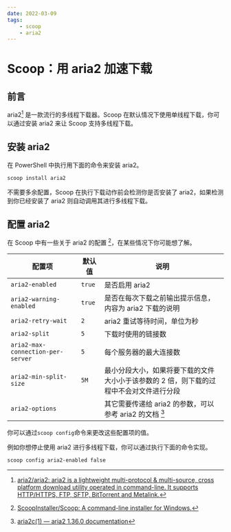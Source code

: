 ```yaml
---
date: 2022-03-09
tags:
    - scoop
    - aria2
---
```


# Scoop：用 aria2 加速下载

## 前言

aria2[^1] 是一款流行的多线程下载器。Scoop 在默认情况下使用单线程下载，你可以通过安装 aria2 来让 Scoop 支持多线程下载。

<!-- more -->

## 安装 aria2

在 PowerShell 中执行用下面的命令来安装 aria2。

```powershell
scoop install aria2
```

不需要多余配置，Scoop 在执行下载动作前会检测你是否安装了 aria2，如果检测到你已经安装了 aria2 则自动调用其进行多线程下载。

## 配置 aria2

在 Scoop 中有一些关于 aria2 的配置 [^2]，在某些情况下你可能想了解。

| 配置项                            | 默认值 | 说明                                                         |
| --------------------------------- | ------ | ------------------------------------------------------------ |
| `aria2-enabled`                   | `true` | 是否启用 aria2                                                |
| `aria2-warning-enabled`           | `true` | 是否在每次下载之前输出提示信息，内容为 aria2 下载的说明        |
| `aria2-retry-wait`                | `2`    | aria2 重试等待时间，单位为秒                                  |
| `aria2-split`                     | `5`    | 下载时使用的链接数                                           |
| `aria2-max-connection-per-server` | `5`    | 每个服务器的最大连接数                                       |
| `aria2-min-split-size`            | `5M`   | 最小分段大小，如果将要下载的文件大小小于该参数的 2 倍，则下载的过程中不会对文件进行分段 |
| `aria2-options`                   |        | 其它需要传递给 aria2 的参数，可以参考 aria2 的文档 [^3]           |

你可以通过`scoop config`命令来更改这些配置项的值。

例如你想停止使用 aria2 进行多线程下载，你可以通过执行下面的命令实现。

```powershell
scoop config aria2-enabled false
```

[^1]: [aria2/aria2: aria2 is a lightweight multi-protocol & multi-source, cross platform download utility operated in command-line. It supports HTTP/HTTPS, FTP, SFTP, BitTorrent and Metalink.](https://github.com/aria2/aria2)
[^2]: [ScoopInstaller/Scoop: A command-line installer for Windows.](https://github.com/ScoopInstaller/scoop#multi-connection-downloads-with-aria2)
[^3]: [aria2c(1) — aria2 1.36.0 documentation](https://aria2.github.io/manual/en/html/aria2c.html#options)
